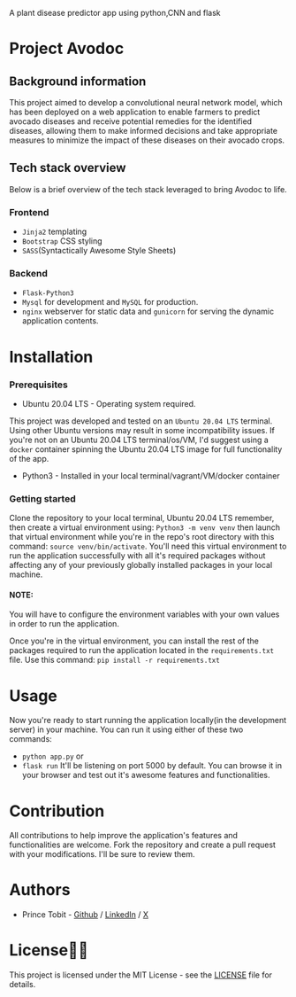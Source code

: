 A plant disease predictor app using python,CNN and flask

# Project Avodoc
## Background information
This project aimed to develop a convolutional neural network model, which has been deployed on a web application to enable farmers to predict avocado diseases and receive potential remedies for the identified diseases, allowing them to make informed decisions and take appropriate measures to minimize the impact of these diseases on their avocado crops.


## Tech stack overview
Below is a brief overview of the tech stack leveraged to bring Avodoc to life.
### Frontend

- `Jinja2` templating
- `Bootstrap` CSS styling
- `SASS`(Syntactically Awesome Style Sheets)

### Backend

- `Flask-Python3`
- `Mysql` for development and `MySQL` for production.
- `nginx` webserver for static data and `gunicorn` for serving the dynamic application contents.


# Installation
### Prerequisites
- Ubuntu 20.04 LTS - Operating system required.

This project was developed and tested on an `Ubuntu 20.04 LTS` terminal. Using other Ubuntu versions may result in some
incompatibility issues. If you're not on an Ubuntu 20.04 LTS terminal/os/VM, I'd suggest using a `docker` container spinning the Ubuntu 20.04 LTS image for full functionality of the app.

- Python3 - Installed in your local terminal/vagrant/VM/docker container

### Getting started
Clone the repository to your local terminal, Ubuntu 20.04 LTS remember, then create a virtual environment using:
`Python3 -m venv venv` then launch that virtual environment while you're in the repo's root directory with this command:
`source venv/bin/activate`. You'll need this virtual environment to run the application successfully with all it's required packages without affecting any of your previously globally installed packages in your local machine.
#### NOTE:
You will have to configure the environment variables with your own values in order to run the application. 

Once you're in the virtual environment, you can install the rest of the packages required to run the application located in the `requirements.txt` file. Use this command:
`pip install -r requirements.txt` 


# Usage

Now you're ready to start running the application locally(in the development server) in your machine.
You can run it using either of these two commands:
  - `python app.py` or
  - `flask run`
It'll be listening on port 5000 by default. You can browse it in your browser and test out it's awesome features and functionalities.


# Contribution

All contributions to help improve the application's features and functionalities are welcome. Fork the repository and create a pull request with your modifications. I'll be sure to review them.


# Authors

- Prince Tobit - [Github](https://github.com/tobitprince) / [LinkedIn](https://www.linkedin.com/in/prince-tobit-820060259/) / [X](https://twitter.com/tobitprince)  


# License🧾📜

This project is licensed under the MIT License - see the [LICENSE](./LICENSE) file for details.